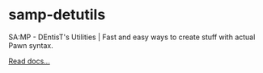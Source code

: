 # samp-detutils
SA:MP - DEntisT's Utilities | Fast and easy ways to create stuff with actual Pawn syntax.

[Read docs...](d_docs.md)
